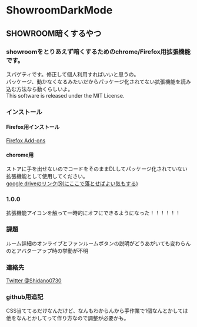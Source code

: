 # ShowroomDarkMode
## SHOWROOM暗くするやつ  
### showroomをとりあえず暗くするためのchrome/Firefox用拡張機能です。  
スパゲティです。修正して個人利用すればいいと思うの。  
パッケージ、動かなくなるみたいだからパッケージ化されてない拡張機能を読み込む方法なら動くらしいよ。  
This software is released under the MIT License.  
### インストール  
#### Firefox用インストール  
[Firefox Add-ons](https://addons.mozilla.org/ja/firefox/addon/showroomdarkmode/)  
#### chorome用  
ストアに手を出せないのでコードをそのままDLしてパッケージ化されていない拡張機能として使用してください。  
[google driveのリンク(別にここで落とせばよい気もする)](https://drive.google.com/drive/folders/1esKNcap8jtqoPlBgR6kc44oUAhYwpdNX?usp=sharing)  
### 1.0.0  
拡張機能アイコンを触って一時的にオフにできるようになった！！！！！！  
### 課題
ルーム詳細のオンライブとファンルームボタンの説明がどうあがいても変わらんのとアバターアップ時の挙動が不明
### 連絡先
[Twitter @Shidano0730](https://twitter.com/Shidano0730)

### github用追記
CSS当ててるだけなんだけど、なんもわからんから手作業で1個なんとかしては他をなんとかしてって作り方なので調整が必要かも。
